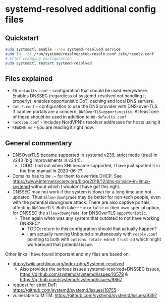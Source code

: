 # systemd-resolved additional config files

## Quickstart

```bash
sudo systemctl enable --now systemd-resolved.service
sudo ln -rsf /run/systemd/resolve/stub-resolv.conf /etc/resolv.conf
# After changing configuration
sudo systemctl restart systemd-resolved
```

## Files explained

- `00-defaults.conf` - configuration that should be used everywhere.
  Enables DNSSEC (regardless of systemd-resolved not handling it properly),
  enables opportunistic DoT, caching and local DNS servers.
- `dot-*.conf` - configuration to use the DNS provider with DNS-over-TLS. If
  captive portals are a concern, `DNSOverTLS=opportunistic`. At least one of these
  should be used in addition to `00-defaults.conf`
- `nordvpn.conf` - includes NordVPN's resolver addresses for hosts using it
- `README.md` - you are reading it right now.

## General commentary

- DNSOverTLS became supported in systemd v239, strict mode (true) in
  v243 (big improvements in v244).
  - TODO: find out when SNI became supported, I have just spotted it in the
    fine manual in 2020-06-??.
- Domains has to be `.~` for them to override DHCP. See https://www.internetsociety.org/blog/2018/12/dns-privacy-in-linux-systemd
  without which I wouldn't have got this right.
- DNSSEC may not work if the system is down for a long time and not updated.
  Thus `allow-downgrade` may be better for non-tech people, even with the
  potential downgrade attack. There are also captive portals, affecting
  `DNSOverTLS`. Both take `true` or `false` or their own special option,
  for DNSSEC the `allow-downgrade`, for DNSOverTLS `opportunistic`.
  - Then again when was any system that outdated to not have working DNSSEC?
    - TODO: return to this configuration should that actually happen?
    - I am actually running Unbound simultaneously with `resolv.conf` pointing
      to both with `options rotate edns0 trust-ad` which might workaround that
      potential issue.

Other links I have found important and my files are based on:

- https://wiki.archlinux.org/index.php/Systemd-resolved
  - Also provides the serious issues systemd-resolved+DNSSEC issues, https://github.com/systemd/systemd/issues/10579 & https://github.com/systemd/systemd/issues/9867
- request for strict DoT: https://github.com/systemd/systemd/issues/10755
- vulnerable to MITM: https://github.com/systemd/systemd/issues/9397
